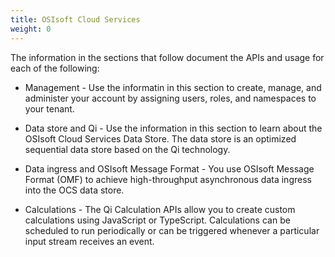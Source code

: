 ```yaml
---
title: OSIsoft Cloud Services
weight: 0
---
```


The information in the sections that follow document the APIs and usage for each of the following:

* Management - Use the informatin in this section to create, manage, and administer your account by assigning users, roles, and       namespaces to your tenant.
* Data store and Qi - Use the information in this section to learn about the OSIsoft Cloud Services Data Store. The data store             is an optimized sequential data store based on the Qi technology.

* Data ingress and OSIsoft Message Format - You use OSIsoft Message Format (OMF) to achieve high-throughput asynchronous data ingress into the OCS data store. 
* Calculations - The Qi Calculation APIs allow you to create custom calculations using JavaScript or TypeScript. Calculations can be scheduled to run periodically or can be triggered whenever a particular input stream receives an event.
